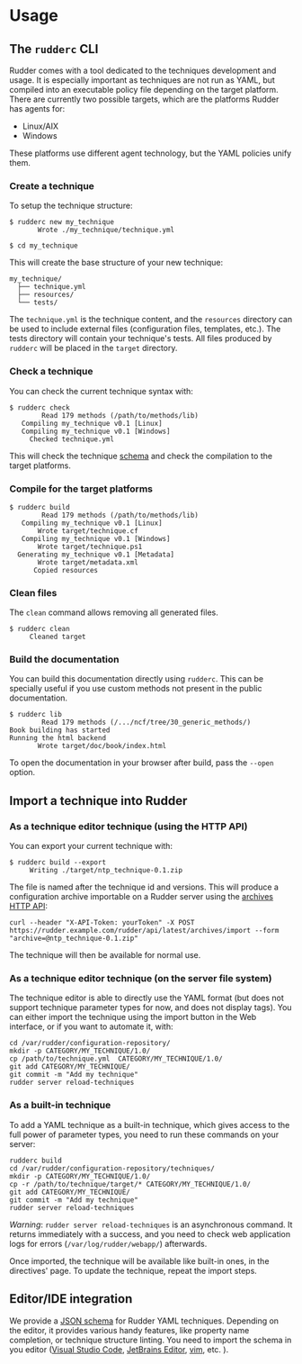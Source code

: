 # Usage

## The `rudderc` CLI

Rudder comes with a tool dedicated to the
techniques development and usage.
It is especially important as techniques are not run as YAML, but compiled into
an executable policy file depending on the target platform.
There are currently two possible targets, which are the platforms Rudder has agents for:

* Linux/AIX
* Windows

These platforms use different agent technology, but the YAML policies
unify them.

### Create a technique

To setup the technique structure:

```shell
$ rudderc new my_technique
       Wrote ./my_technique/technique.yml

$ cd my_technique
```

This will create the base structure of your new technique:

```text
my_technique/
  ├── technique.yml
  ├── resources/
  └── tests/
```

The `technique.yml` is the technique content,
and the `resources` directory can be used to include
external files (configuration files, templates, etc.).
The tests directory will contain your technique's tests.
All files produced by `rudderc` will be placed in the `target`
directory.

### Check a technique

You can check the current technique syntax with:

```shell
$ rudderc check
        Read 179 methods (/path/to/methods/lib)
   Compiling my_technique v0.1 [Linux]
   Compiling my_technique v0.1 [Windows]
     Checked technique.yml
```

This will check the technique [schema](https://raw.githubusercontent.com/Normation/rudder/master/policies/rudderc/src/technique.schema.json) and check the compilation
to the target platforms.

### Compile for the target platforms

```shell
$ rudderc build
        Read 179 methods (/path/to/methods/lib)
   Compiling my_technique v0.1 [Linux]
       Wrote target/technique.cf
   Compiling my_technique v0.1 [Windows]
       Wrote target/technique.ps1
  Generating my_technique v0.1 [Metadata]
       Wrote target/metadata.xml
      Copied resources
```

### Clean files

The `clean` command allows removing all generated files.

```shell
$ rudderc clean
     Cleaned target
```

### Build the documentation

You can build this documentation directly using `rudderc`.
This can be specially useful if you use custom methods not
present in the public documentation.

```shell
$ rudderc lib
        Read 179 methods (/.../ncf/tree/30_generic_methods/)
Book building has started
Running the html backend
       Wrote target/doc/book/index.html
```

To open the documentation in your browser after build, pass the `--open` option.

## Import a technique into Rudder

### As a technique editor technique (using the HTTP API)

You can export your current technique with:

```shell
$ rudderc build --export
     Writing ./target/ntp_technique-0.1.zip
```

The file is named after the technique id and versions.
This will produce a configuration archive importable on a Rudder server using the
[archives HTTP API](https://docs.rudder.io/api/v/18/#tag/Archives/operation/import):

```shell
curl --header "X-API-Token: yourToken" -X POST https://rudder.example.com/rudder/api/latest/archives/import --form "archive=@ntp_technique-0.1.zip"
```

The technique will then be available for normal use.

### As a technique editor technique (on the server file system)

The technique editor is able to directly use the YAML format (but does not support technique parameter types
for now, and does not display tags). You can either import the technique using the import button in the
Web interface, or if you want to automate it, with:

```shell
cd /var/rudder/configuration-repository/
mkdir -p CATEGORY/MY_TECHNIQUE/1.0/
cp /path/to/technique.yml  CATEGORY/MY_TECHNIQUE/1.0/
git add CATEGORY/MY_TECHNIQUE/
git commit -m "Add my technique"
rudder server reload-techniques
```

### As a built-in technique

To add a YAML technique as a built-in technique, which gives access to the full power of
parameter types, you need to run these commands on your server:

```shell
rudderc build
cd /var/rudder/configuration-repository/techniques/
mkdir -p CATEGORY/MY_TECHNIQUE/1.0/
cp -r /path/to/technique/target/* CATEGORY/MY_TECHNIQUE/1.0/
git add CATEGORY/MY_TECHNIQUE/
git commit -m "Add my technique"
rudder server reload-techniques
```

*Warning*: `rudder server reload-techniques` is an asynchronous command.
It returns immediately with a success, and
you need to check web application logs for errors (`/var/log/rudder/webapp/`) afterwards.

Once imported, the technique will be available like built-in ones, in the directives' page.
To update the technique, repeat the import steps.


## Editor/IDE integration

We provide a [JSON schema](https://raw.githubusercontent.com/Normation/rudder/master/policies/rudderc/src/technique.schema.json)
for Rudder YAML techniques.
Depending on the editor, it provides various handy features,
like property name completion, or technique structure linting.
You need to import the schema in you editor
([Visual Studio Code](https://code.visualstudio.com/docs/languages/json#_json-schemas-and-settings),
[JetBrains Editor](https://www.jetbrains.com/help/idea/json.html#ws_json_schema_add_custom),
[vim](https://github.com/Quramy/vison), etc.
).
